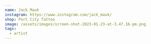 ```yaml
---
name: Jack Mauk
instagram: https://www.instagram.com/jack_mauk/
shop: Port City Tattoo
image: /assets/images/screen-shot-2023-01-23-at-3.47.16-pm.png
tags:
  - artist
---
```

